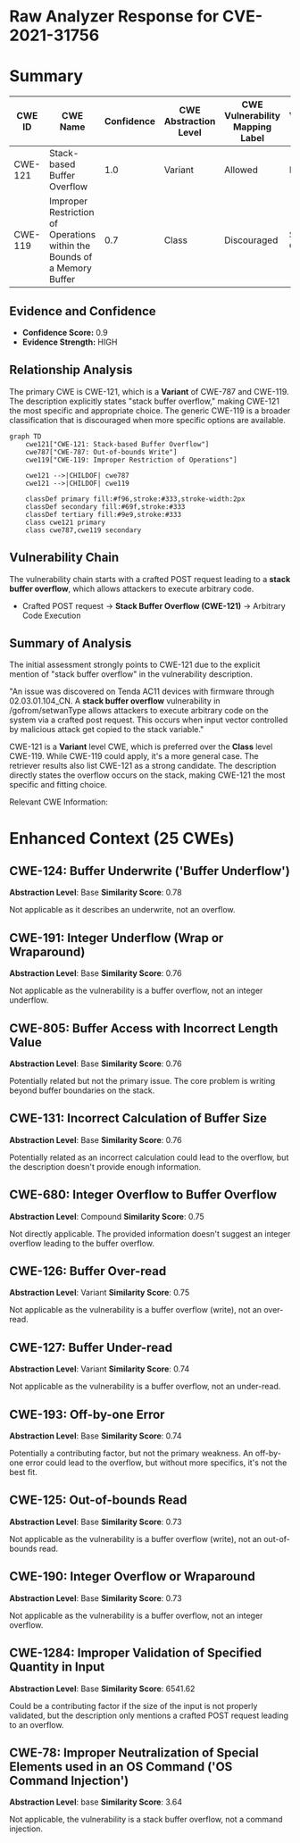 # Raw Analyzer Response for CVE-2021-31756

# Summary

| CWE ID | CWE Name | Confidence | CWE Abstraction Level | CWE Vulnerability Mapping Label | CWE-Vulnerability Mapping Notes |
|---|---|---|---|---|---|
| CWE-121 | Stack-based Buffer Overflow | 1.0 | Variant | Allowed | Primary CWE |
| CWE-119 | Improper Restriction of Operations within the Bounds of a Memory Buffer | 0.7 | Class | Discouraged | Secondary Candidate |

## Evidence and Confidence

*   **Confidence Score:** 0.9
*   **Evidence Strength:** HIGH

## Relationship Analysis
The primary CWE is CWE-121, which is a **Variant** of CWE-787 and CWE-119. The description explicitly states "stack buffer overflow," making CWE-121 the most specific and appropriate choice. The generic CWE-119 is a broader classification that is discouraged when more specific options are available.

```mermaid
graph TD
    cwe121["CWE-121: Stack-based Buffer Overflow"]
    cwe787["CWE-787: Out-of-bounds Write"]
    cwe119["CWE-119: Improper Restriction of Operations"]

    cwe121 -->|CHILDOF| cwe787
    cwe121 -->|CHILDOF| cwe119
    
    classDef primary fill:#f96,stroke:#333,stroke-width:2px
    classDef secondary fill:#69f,stroke:#333
    classDef tertiary fill:#9e9,stroke:#333
    class cwe121 primary
    class cwe787,cwe119 secondary
```

## Vulnerability Chain
The vulnerability chain starts with a crafted POST request leading to a **stack buffer overflow**, which allows attackers to execute arbitrary code.
  - Crafted POST request -> **Stack Buffer Overflow (CWE-121)** -> Arbitrary Code Execution

## Summary of Analysis
The initial assessment strongly points to CWE-121 due to the explicit mention of "stack buffer overflow" in the vulnerability description.

"An issue was discovered on Tenda AC11 devices with firmware through 02.03.01.104_CN. A **stack buffer overflow** vulnerability in /gofrom/setwanType allows attackers to execute arbitrary code on the system via a crafted post request. This occurs when input vector controlled by malicious attack get copied to the stack variable."

CWE-121 is a **Variant** level CWE, which is preferred over the **Class** level CWE-119. While CWE-119 could apply, it's a more general case. The retriever results also list CWE-121 as a strong candidate. The description directly states the overflow occurs on the stack, making CWE-121 the most specific and fitting choice.

Relevant CWE Information:

# Enhanced Context (25 CWEs)

## CWE-124: Buffer Underwrite ('Buffer Underflow')
**Abstraction Level**: Base
**Similarity Score**: 0.78

Not applicable as it describes an underwrite, not an overflow.

## CWE-191: Integer Underflow (Wrap or Wraparound)
**Abstraction Level**: Base
**Similarity Score**: 0.76

Not applicable as the vulnerability is a buffer overflow, not an integer underflow.

## CWE-805: Buffer Access with Incorrect Length Value
**Abstraction Level**: Base
**Similarity Score**: 0.76

Potentially related but not the primary issue. The core problem is writing beyond buffer boundaries on the stack.

## CWE-131: Incorrect Calculation of Buffer Size
**Abstraction Level**: Base
**Similarity Score**: 0.76

Potentially related as an incorrect calculation could lead to the overflow, but the description doesn't provide enough information.

## CWE-680: Integer Overflow to Buffer Overflow
**Abstraction Level**: Compound
**Similarity Score**: 0.75

Not directly applicable. The provided information doesn't suggest an integer overflow leading to the buffer overflow.

## CWE-126: Buffer Over-read
**Abstraction Level**: Variant
**Similarity Score**: 0.75

Not applicable as the vulnerability is a buffer overflow (write), not an over-read.

## CWE-127: Buffer Under-read
**Abstraction Level**: Variant
**Similarity Score**: 0.74

Not applicable as the vulnerability is a buffer overflow, not an under-read.

## CWE-193: Off-by-one Error
**Abstraction Level**: Base
**Similarity Score**: 0.74

Potentially a contributing factor, but not the primary weakness. An off-by-one error could lead to the overflow, but without more specifics, it's not the best fit.

## CWE-125: Out-of-bounds Read
**Abstraction Level**: Base
**Similarity Score**: 0.73

Not applicable as the vulnerability is a buffer overflow (write), not an out-of-bounds read.

## CWE-190: Integer Overflow or Wraparound
**Abstraction Level**: Base
**Similarity Score**: 0.73

Not applicable as the vulnerability is a buffer overflow, not an integer overflow.

## CWE-1284: Improper Validation of Specified Quantity in Input
**Abstraction Level**: Base
**Similarity Score**: 6541.62

Could be a contributing factor if the size of the input is not properly validated, but the description only mentions a crafted POST request leading to an overflow.

## CWE-78: Improper Neutralization of Special Elements used in an OS Command ('OS Command Injection')
**Abstraction Level**: base
**Similarity Score**: 3.64

Not applicable, the vulnerability is a stack buffer overflow, not a command injection.
